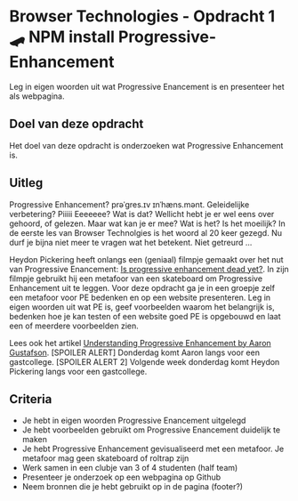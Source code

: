# Browser Technologies - Opdracht 1 🛹 NPM install Progressive-Enhancement

Leg in eigen woorden uit wat Progressive Enancement is en presenteer het als webpagina.

## Doel van deze opdracht

Het doel van deze opdracht is onderzoeken wat Progressive Enhancement is.

## Uitleg

Progressive Enhancement? prəˈɡres.ɪv ɪnˈhæns.mənt. Geleidelijke verbetering? Piiiii Eeeeeee? Wat is dat? Wellicht hebt je er wel eens over gehoord, of gelezen. Maar wat kan je er mee? Wat is het? Is het moeilijk? In de eerste les van Browser Technolgies is het woord al 20 keer gezegd. Nu durf je bijna niet meer te vragen wat het betekent. Niet getreurd ...

Heydon Pickering heeft onlangs een (geniaal) filmpje gemaakt over het nut van Progressive Enancement: [Is progressive enhancement dead yet?](https://briefs.video/videos/is-progressive-enhancement-dead-yet/). In zijn filmpje gebruikt hij een metafoor van een skateboard om Progressive Enhancement uit te leggen.  Voor deze opdracht ga je in een groepje zelf een metafoor voor PE bedenken en op een website presenteren. Leg in eigen woorden uit wat PE is, geef voorbeelden waarom het belangrijk is, bedenken hoe je kan testen of een website goed PE is opgebouwd en laat een of meerdere voorbeelden zien.

Lees ook het artikel [Understanding Progressive Enhancement by Aaron Gustafson](https://alistapart.com/article/understandingprogressiveenhancement). [SPOILER ALERT] Donderdag komt Aaron langs voor een gastcollege. [SPOILER ALERT 2] Volgende week donderdag komt Heydon Pickering langs voor een gastcollege.


## Criteria

- Je hebt in eigen woorden Progressive Enancement uitgelegd
- Je hebt voorbeelden gebruikt om Progressive Enancement duidelijk te maken
- Je hebt Progressive Enhancement gevisualiseerd met een metafoor. Je metafoor mag geen skateboard of roltrap zijn
- Werk samen in een clubje van 3 of 4 studenten (half team)
- Presenteer je onderzoek op een webpagina op Github
- Neem bronnen die je hebt gebruikt op in de pagina (footer?)
